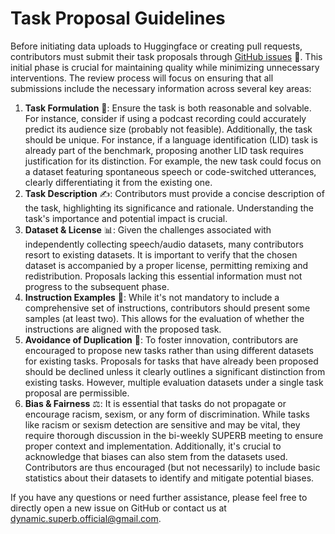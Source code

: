 # Task Proposal Guidelines

Before initiating data uploads to Huggingface or creating pull requests, contributors must submit their task proposals through [GitHub issues](https://github.com/dynamic-superb/dynamic-superb/issues) 📝. This initial phase is crucial for maintaining quality while minimizing unnecessary interventions. The review process will focus on ensuring that all submissions include the necessary information across several key areas:

1. **Task Formulation** 🎯: Ensure the task is both reasonable and solvable. For instance, consider if using a podcast recording could accurately predict its audience size (probably not feasible). Additionally, the task should be unique. For instance, if a language identification (LID) task is already part of the benchmark, proposing another LID task requires justification for its distinction. For example, the new task could focus on a dataset featuring spontaneous speech or code-switched utterances, clearly differentiating it from the existing one.
2. **Task Description** ✍️: Contributors must provide a concise description of the task, highlighting its significance and rationale. Understanding the task's importance and potential impact is crucial.
3. **Dataset & License** 📊: Given the challenges associated with independently collecting speech/audio datasets, many contributors resort to existing datasets. It is important to verify that the chosen dataset is accompanied by a proper license, permitting remixing and redistribution. Proposals lacking this essential information must not progress to the subsequent phase.
4. **Instruction Examples** 📃: While it's not mandatory to include a comprehensive set of instructions, contributors should present some samples (at least two). This allows for the evaluation of whether the instructions are aligned with the proposed task.
5. **Avoidance of Duplication** 🚫: To foster innovation, contributors are encouraged to propose new tasks rather than using different datasets for existing tasks. Proposals for tasks that have already been proposed should be declined unless it clearly outlines a significant distinction from existing tasks. However, multiple evaluation datasets under a single task proposal are permissible.
6. **Bias & Fairness** ⚖️: It is essential that tasks do not propagate or encourage racism, sexism, or any form of discrimination. While tasks like racism or sexism detection are sensitive and may be vital, they require thorough discussion in the bi-weekly SUPERB meeting to ensure proper context and implementation. Additionally, it's crucial to acknowledge that biases can also stem from the datasets used. Contributors are thus encouraged (but not necessarily) to include basic statistics about their datasets to identify and mitigate potential biases.

If you have any questions or need further assistance, please feel free to directly open a new issue on GitHub or contact us at dynamic.superb.official@gmail.com.